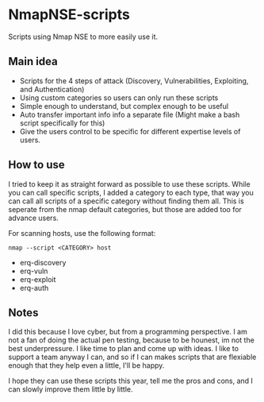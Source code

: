 # NmapNSE-scripts
Scripts using Nmap NSE to more easily use it.

## Main idea
- Scripts for the 4 steps of attack (Discovery, Vulnerabilities, Exploiting, and Authentication)
- Using custom categories so users can only run these scripts 
- Simple enough to understand, but complex enough to be useful 
- Auto transfer important info info a separate file (Might make a bash script specifically for this)
- Give the users control to be specific for different expertise levels of users. 

## How to use
I tried to keep it as straight forward as possible to use these scripts. While you can call specific scripts, I added a category to each type, that way you can call all scripts of a specific category without finding them all. This is seperate from the nmap default categories, but those are added too for advance users.

For scanning hosts, use the following format:

`nmap --script <CATEGORY> host`
- erq-discovery
- erq-vuln
- erq-exploit
- erq-auth

## Notes
I did this because I love cyber, but from a programming perspective. I am not a fan of doing the actual pen testing, because to be hounest, im not the best underpressure. I like time to plan and come up with ideas. I like to support a team anyway I can, and so if I can makes scripts that are flexiable enough that they help even a little, I'll be happy. 

I hope they can use these scripts this year, tell me the pros and cons, and I can slowly improve them little by little. 
